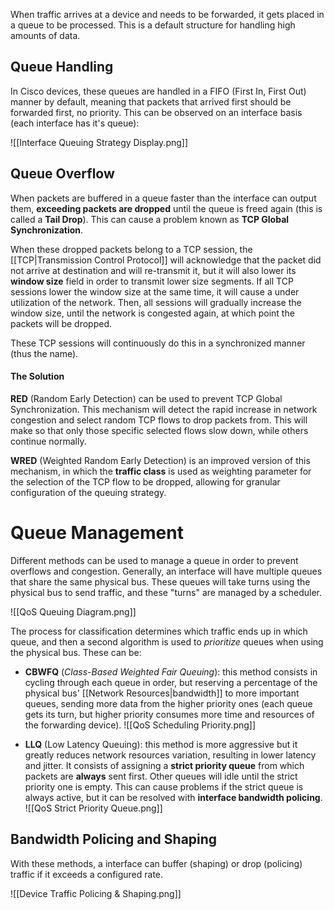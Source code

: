 When traffic arrives at a device and needs to be forwarded, it gets placed in a queue to be processed. This is a default structure for handling high amounts of data.

## Queue Handling

In Cisco devices, these queues are handled in a FIFO (First In, First Out) manner by default, meaning that packets that arrived first should be forwarded first, no priority. This can be observed on an interface basis (each interface has it's queue):

![[Interface Queuing Strategy Display.png]]

## Queue Overflow

When packets are buffered in a queue faster than the interface can output them, **exceeding packets are dropped** until the queue is freed again (this is called a **Tail Drop**). This can cause a problem known as **TCP Global Synchronization**.

When these dropped packets belong to a TCP session, the [[TCP|Transmission Control Protocol]] will acknowledge that the packet did not arrive at destination and will re-transmit it, but it will also lower its **window size** field in order to transmit lower size segments. If all TCP sessions lower the window size at the same time, it will cause a under utilization of the network. Then, all sessions will gradually increase the window size, until the network is congested again, at which point the packets will be dropped.

These TCP sessions will continuously do this in a synchronized manner (thus the name).

#### The Solution

**RED** (Random Early Detection) can be used to prevent TCP Global Synchronization. This mechanism will detect the rapid increase in network congestion and select random TCP flows to drop packets from. This will make so that only those specific selected flows slow down, while others continue normally.

**WRED** (Weighted Random Early Detection) is an improved version of this mechanism, in which the **traffic class** is used as weighting parameter for the selection of the TCP flow to be dropped, allowing for granular configuration of the queuing strategy.

# Queue Management

Different methods can be used to manage a queue in order to prevent overflows and congestion. Generally, an interface will have multiple queues that share the same physical bus. These queues will take turns using the physical bus to send traffic, and these "turns" are managed by a scheduler.

![[QoS Queuing Diagram.png]]

The process for classification determines which traffic ends up in which queue, and then a second algorithm is used to *prioritize* queues when using the physical bus. These can be:

- **CBWFQ** (*Class-Based Weighted Fair Queuing*): this method consists in cycling through each queue in order, but reserving a percentage of the physical bus' [[Network Resources|bandwidth]] to more important queues, sending more data from the higher priority ones (each queue gets its turn, but higher priority consumes more time and resources of the forwarding device).
![[QoS Scheduling Priority.png]]

- **LLQ** (Low Latency Queuing): this method is more aggressive but it greatly reduces network resources variation, resulting in lower latency and jitter. It consists of assigning a **strict priority queue** from which packets are **always** sent first. Other queues will idle until the strict priority one is empty. This can cause problems if the strict queue is always active, but it can be resolved with **interface bandwidth policing**.
![[QoS Strict Priority Queue.png]]

## Bandwidth Policing and Shaping

With these methods, a interface can buffer (shaping) or drop (policing) traffic if it exceeds a configured rate.

![[Device Traffic Policing & Shaping.png]]

